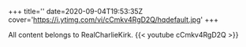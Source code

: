 +++
title=''
date=2020-09-04T19:53:35Z
cover='https://i.ytimg.com/vi/cCmkv4RgD2Q/hqdefault.jpg'
+++

All content belongs to RealCharlieKirk.
{{< youtube cCmkv4RgD2Q >}}
